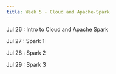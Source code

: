 ```yaml
---
title: Week 5 - Cloud and Apache-Spark
---
```


Jul 26
: Intro to Cloud and Apache Spark

Jul 27
: Spark 1

Jul 28
: Spark 2

Jul 29
: Spark 3
